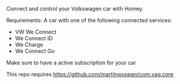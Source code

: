  Connect and control your Volkswagen car with Homey.

Requirements: A car with one of the following connected services:
 - VW We Connect
 - We Connect ID
 - We Charge
 - We Connect Go

 Make sure to have a active subscription for your car

 This repo requires https://github.com/martijnpoppen/com.vag.core